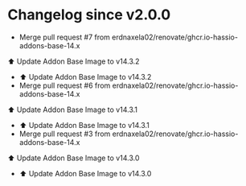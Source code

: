 # Changelog since v2.0.0
- Merge pull request #7 from erdnaxela02/renovate/ghcr.io-hassio-addons-base-14.x

⬆️ Update Addon Base Image to v14.3.2 
- ⬆️ Update Addon Base Image to v14.3.2 
- Merge pull request #6 from erdnaxela02/renovate/ghcr.io-hassio-addons-base-14.x

⬆️ Update Addon Base Image to v14.3.1 
- ⬆️ Update Addon Base Image to v14.3.1 
- Merge pull request #3 from erdnaxela02/renovate/ghcr.io-hassio-addons-base-14.x

⬆️ Update Addon Base Image to v14.3.0 
- ⬆️ Update Addon Base Image to v14.3.0 
